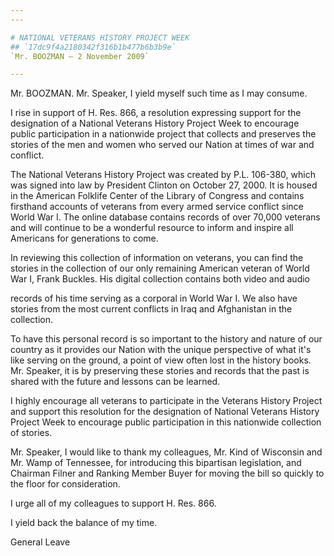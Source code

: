 ```yaml
---
---

# NATIONAL VETERANS HISTORY PROJECT WEEK
## `17dc9f4a2180342f316b1b477b6b3b9e`
`Mr. BOOZMAN — 2 November 2009`

---
```



Mr. BOOZMAN. Mr. Speaker, I yield myself such time as I may consume.

I rise in support of H. Res. 866, a resolution expressing support for 
the designation of a National Veterans History Project Week to 
encourage public participation in a nationwide project that collects 
and preserves the stories of the men and women who served our Nation at 
times of war and conflict.

The National Veterans History Project was created by P.L. 106-380, 
which was signed into law by President Clinton on October 27, 2000. It 
is housed in the American Folklife Center of the Library of Congress 
and contains firsthand accounts of veterans from every armed service 
conflict since World War I. The online database contains records of 
over 70,000 veterans and will continue to be a wonderful resource to 
inform and inspire all Americans for generations to come.

In reviewing this collection of information on veterans, you can find 
the stories in the collection of our only remaining American veteran of 
World War I, Frank Buckles. His digital collection contains both video 
and audio


records of his time serving as a corporal in World War I. We also have 
stories from the most current conflicts in Iraq and Afghanistan in the 
collection.

To have this personal record is so important to the history and 
nature of our country as it provides our Nation with the unique 
perspective of what it's like serving on the ground, a point of view 
often lost in the history books. Mr. Speaker, it is by preserving these 
stories and records that the past is shared with the future and lessons 
can be learned.

I highly encourage all veterans to participate in the Veterans 
History Project and support this resolution for the designation of 
National Veterans History Project Week to encourage public 
participation in this nationwide collection of stories.

Mr. Speaker, I would like to thank my colleagues, Mr. Kind of 
Wisconsin and Mr. Wamp of Tennessee, for introducing this bipartisan 
legislation, and Chairman Filner and Ranking Member Buyer for moving 
the bill so quickly to the floor for consideration.

I urge all of my colleagues to support H. Res. 866.

I yield back the balance of my time.
















 General Leave
